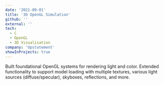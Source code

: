 ```yaml
---
date: '2021-09-01'
title: '3D OpenGL Simulation'
github: ''
external: ''
tech:
  - C
  - OpenGL
  - 3D Visualisation
company: 'Upstatement'
showInProjects: true
---
```


Built foundational OpenGL systems for rendering light and color. Extended functionality to support model loading with multiple textures, various light sources (diffuse/specular), skyboxes, reflections, and more.